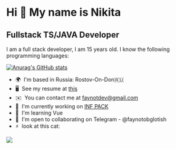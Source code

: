 # Hi 👋 My name is Nikita
## Fullstack TS/JAVA Developer

I am a full stack developer, I am 15 years old. I know the following programming languages:




[![Anurag's GitHub stats](https://github-readme-stats.vercel.app/api?Faynot=anuraghazra)](https://github.com/anuraghazra/github-readme-stats)

* 🌍  I'm based in Russia: Rostov-On-Don🇷🇺
* 🖥️  See my resume at [this](https://docs.google.com/document/d/1JnORS8XYzT0MkLiTvhZ4Kca-Z9RQNXioO3SnqmPphz4/edit?usp=sharing)
* ✉️  You can contact me at [faynotdev@gmail.com](mailto:faynotdev@gmail.com)
* 🚀  I'm currently working on [INF PACK](https://infpack.lol/)
* 🧠  I'm learning Vue
* 🤝  I'm open to collaborating on Telegram - @faynotobglotish
* ⚡  look at this cat:

![](https://media.discordapp.net/attachments/1261280181977616458/1261283848851951697/image.png?ex=6692659f&is=6691141f&hm=99c0ccdba6d3d2fd1c1fae5c538e708e2117adfaeef0ff336e047961742e90f8&=&format=webp&quality=lossless)
